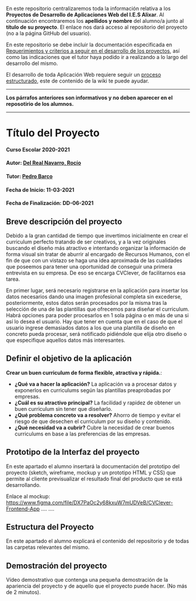 En este repositorio centralizaremos toda la información relativa a los **Proyectos de Desarrollo de Aplicaciones Web del I.E.S Alixar**.
Al continuación encontraremos los **apellidos y nombre** del alumno/a junto al **título de su proyecto**. El enlace nos dará acceso al repositorio del proyecto (no a la página GitHub del usuario).

En este repositorio se debe incluir la documentación especificada en [Requerimientos y criterios a seguir en el desarrollo de los proyectos](https://github.com/iesalixar/plantilla_proyecto_iesalixar/wiki/a.---Criterios-comunes-para-todos-los-proyectos), así como las indicaciones que el tutor haya podido ir a realizando a lo largo del desarrollo del mismo.

El desarrollo de toda Aplicación Web requiere seguir un [proceso estructurado](https://github.com/iesalixar/plantilla_proyecto_iesalixar/wiki/w1.--PROCESO-ESTRUCTURADO-PARA-DESARROLLO-DE-APLICACIONES-WEB), este  de contenido de la wiki te puede ayudar.


---

**Los párrafos anteriores son informativos y no deben aparecer en el reposotirio de los alumnos.**

---

# Título del Proyecto

#### Curso Escolar 2020-2021
#### Autor: [Del Real Navarro, Rocío](https://github.com/rociornav/Proyecto-CVClever)
#### Tutor: [Pedro Barco](https://github.com/pbarcob)
#### Fecha de Inicio: 11-03-2021
#### Fecha de Finalización: DD-06-2021

## Breve descripción del proyecto

Debido a la gran cantidad de tiempo que invertimos inicialmente en crear el curriculum perfecto tratando de ser creativos, y a la vez originales buscando el diseño más atractivo e intentando organizar la información de forma visual sin tratar de aburrir al encargado de Recursos Humanos, con el fin de que con un vistazo se haga una idea aproximada de las cualidades que poseemos para tener una oportunidad de conseguir una primera entrevista en su empresa. De eso se encarga CVClever, de facilitarnos esa tarea.

En primer lugar, será necesario registrarse en la aplicación para insertar los datos necesarios dando una imagen profesional completa sin excederse, posteriormente, estos datos serán procesados por la misma tras la selección de una de las plantillas que ofrecemos para diseñar el curriculum. Habrá opciones para poder procesarlos en 1 sola página o en más de una si así lo desea el usuario. Hay que tener en cuenta que en el caso de que el usuario ingrese demasiados datos a los que una plantilla de diseño en concreto pueda procesar, será notificado pidiéndole que elija otro diseño o que especifique aquellos datos más interesantes.

## Definir el objetivo de la aplicación
**Crear un buen curriculum de forma flexible, atractiva y rápida.**:

- **¿Qué va a hacer la aplicación?** La aplicación va a procesar datos y exponerlos en curriculums según las plantillas preaprobadas por empresas.
- **¿Cuál es su atractivo principal?** La facilidad y rapidez de obtener un buen curriculum sin tener que diseñarlo.
- **¿Qué problema concreto va a resolver?** Ahorro de tiempo y evitar el riesgo de que desechen el curriculum por su diseño y contenido.
- **¿Qué necesidad va a cubrir?** Cubre la necesidad de crear buenos curriculums en base a las preferencias de las empresas.

## Prototipo de la Interfaz del proyecto

En este apartado el alumno insertará la documentación del prototipo del proyecto (sketch, wireframe, mockup y un prototipo HTML y CSS)  que permite al cliente previsualizar el resultado final del producto que se está desarrollando.

Enlace al mockup: https://www.figma.com/file/DX7PaOc2y68kxuW7mUDVeB/CVClever-Frontend-App
....
....

## Estructura del Proyecto

En este apartado el alumno explicará el contenido del repositorio y de todas las carpetas relevantes del mismo.

## Demostración del proyecto

Vídeo demostrativo que contenga una pequeña demostración de la apariencia del proyecto y de aquello que el proyecto puede hacer. (No más de 2 minutos).
